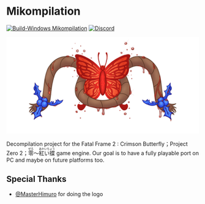# Mikompilation
[![Build-Windows Mikompilation](https://github.com/wagrenier/Mikompilation/actions/workflows/Build.yml/badge.svg)](https://github.com/wagrenier/Mikompilation/actions/workflows/Build.yml) [![Discord](https://badgen.net/badge/icon/discord?icon=discord&label)](https://discord.gg/Ap4Sfcmwd9)

![Logo](logo/logo_blood.png)

Decompilation project for the Fatal Frame 2 : Crimson Butterfly；Project Zero 2；<ruby>零<rt>ぜろ</rt></ruby>～<ruby>紅い蝶<rt>あかいちょう</rt> game engine. Our goal is to have a fully playable port on PC and maybe on future platforms too.

## Special Thanks
* [@MasterHimuro](https://twitter.com/masterhimuro) for doing the logo
